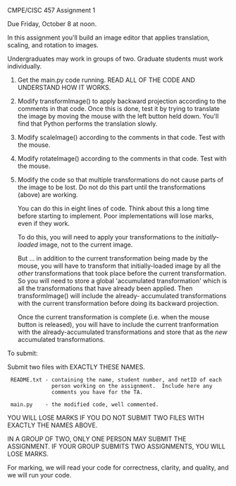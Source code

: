 CMPE/CISC 457 Assignment 1

Due Friday, October 8 at noon.

In this assignment you'll build an image editor that applies
translation, scaling, and rotation to images.

Undergraduates may work in groups of two. Graduate students must work
individually.

1. Get the main.py code running. READ ALL OF THE CODE AND UNDERSTAND
   HOW IT WORKS.

2. Modify transformImage() to apply backward projection according to
   the comments in that code. Once this is done, test it by trying to
   translate the image by moving the mouse with the left button held
   down. You'll find that Python performs the translation slowly.

3. Modify scaleImage() according to the comments in that code. Test
   with the mouse.

4. Modify rotateImage() according to the comments in that code. Test
   with the mouse.

5. Modify the code so that multiple transformations do not cause parts of
   the image to be lost. Do not do this part until the transformations
   (above) are working.

   You can do this in eight lines of code. Think about this a long
   time before starting to implement. Poor implementations will lose
   marks, even if they work.

   To do this, you will need to apply your transformations to the
   _initially-loaded_ image, not to the current image.

   But ... in addition to the current transformation being made by the
   mouse, you will have to transform that initially-loaded image by
   all the _other_ transformations that took place before the current
   transformation. So you will need to store a global 'accumulated
   transformation' which is all the transformations that have already
   been applied. Then transformImage() will include the already-
   accumulated transformations with the current transformation before
   doing its backward projection.

   Once the current transformation is complete (i.e. when the mouse
   button is released), you will have to include the current
   tranformation with the already-accumulated transformations and
   store that as the _new_ accumulated transformations.

To submit:

Submit two files with EXACTLY THESE NAMES.

     README.txt - containing the name, student number, and netID of each
                  person working on the assignment.  Include here any
                  comments you have for the TA.

     main.py    - the modified code, well commented.

YOU WILL LOSE MARKS IF YOU DO NOT SUBMIT TWO FILES WITH EXACTLY THE
NAMES ABOVE.

IN A GROUP OF TWO, ONLY ONE PERSON MAY SUBMIT THE ASSIGNMENT. IF
YOUR GROUP SUBMITS TWO ASSIGNMENTS, YOU WILL LOSE MARKS.

For marking, we will read your code for correctness, clarity, and
quality, and we will run your code.
